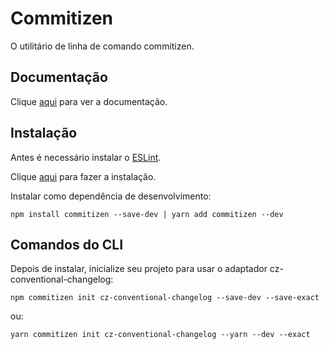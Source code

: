 # Commitizen

O utilitário de linha de comando commitizen.

## Documentação

Clique [aqui](https://github.com/commitizen/cz-cli) para ver a documentação.

## Instalação

Antes é necessário instalar o [ESLint](eslint.md).

Clique [aqui](https://www.npmjs.com/package/commitizen) para fazer a instalação.

Instalar como dependência de desenvolvimento:

```
npm install commitizen --save-dev | yarn add commitizen --dev
```

## Comandos do CLI

Depois de instalar, inicialize seu projeto para usar o adaptador cz-conventional-changelog:  

```
npm commitizen init cz-conventional-changelog --save-dev --save-exact
```

ou:

```
yarn commitizen init cz-conventional-changelog --yarn --dev --exact
```